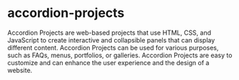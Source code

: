# accordion-projects

Accordion Projects are web-based projects that use HTML, CSS, and JavaScript to create interactive and collapsible panels that can display different content. Accordion Projects can be used for various purposes, such as FAQs, menus, portfolios, or galleries. Accordion Projects are easy to customize and can enhance the user experience and the design of a website.

